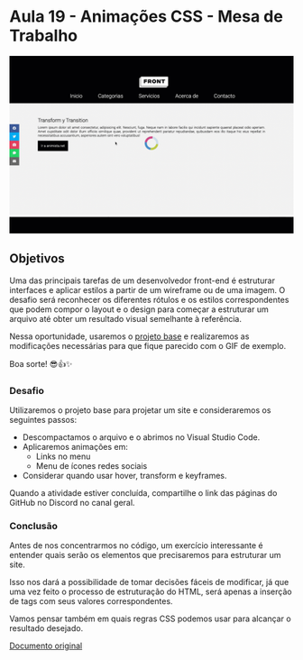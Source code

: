 # Aula 19 - Animações CSS - Mesa de Trabalho

![Referencia Atividade](referenciaAtividade.gif 'Referencia Atividade')

## Objetivos

Uma das principais tarefas de um desenvolvedor front-end é estruturar interfaces e aplicar estilos a partir de um wireframe ou de uma imagem. O desafio será reconhecer os diferentes rótulos e os estilos correspondentes que podem compor o layout e o design para começar a estruturar um arquivo até obter um resultado visual semelhante à referência.

Nessa oportunidade, usaremos o [projeto base](https://drive.google.com/file/d/13vXJgq8o0Iw2DW9JNibaUluY_eFpHCvm/view?usp=sharing) e realizaremos as modificações necessárias para que fique parecido com o GIF de exemplo.

Boa sorte! 😎👍✨

### Desafio

Utilizaremos o projeto base para projetar um site e consideraremos os seguintes passos:

-   Descompactamos o arquivo e o abrimos no Visual Studio Code.
-   Aplicaremos animações em:
    -   Links no menu
    -   Menu de ícones redes sociais
-   Considerar quando usar hover, transform e keyframes.

Quando a atividade estiver concluída, compartilhe o link das páginas do GitHub no
Discord no canal geral.

### Conclusão

Antes de nos concentrarmos no código, um exercício interessante é entender quais serão os elementos que precisaremos para estruturar um site.

Isso nos dará a possibilidade de tomar decisões fáceis de modificar, já que uma vez feito o processo de estruturação do HTML, será apenas a inserção de tags com seus valores correspondentes.

Vamos pensar também em quais regras CSS podemos usar para alcançar o resultado
desejado.

[Documento original](https://docs.google.com/document/d/11cuU83BNTNovoftWbA7RIprsn0p5vrBq5JgaqqXEsOU/edit 'Documento original')

